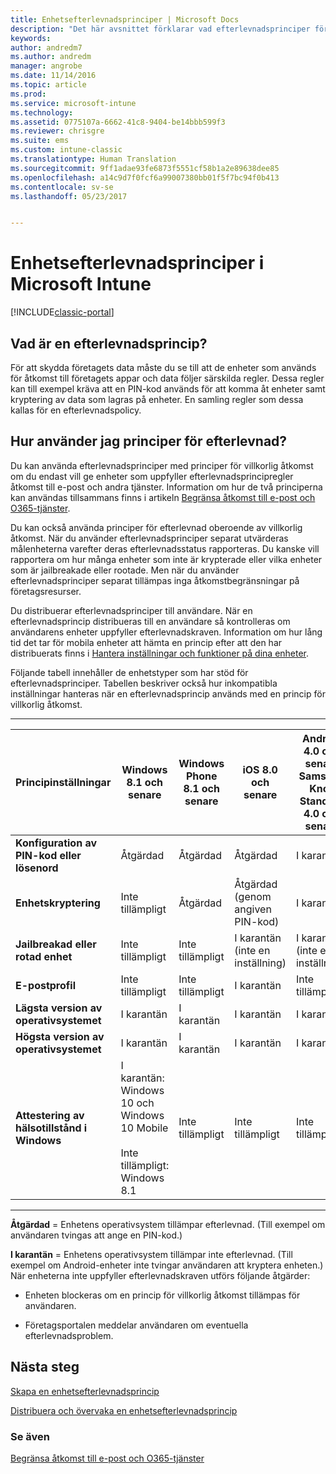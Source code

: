 ```yaml
---
title: Enhetsefterlevnadsprinciper | Microsoft Docs
description: "Det här avsnittet förklarar vad efterlevnadsprinciper för enheter är och hur de fungerar."
keywords: 
author: andredm7
ms.author: andredm
manager: angrobe
ms.date: 11/14/2016
ms.topic: article
ms.prod: 
ms.service: microsoft-intune
ms.technology: 
ms.assetid: 0775107a-6662-41c8-9404-be14bbb599f3
ms.reviewer: chrisgre
ms.suite: ems
ms.custom: intune-classic
ms.translationtype: Human Translation
ms.sourcegitcommit: 9ff1adae93fe6873f5551cf58b1a2e89638dee85
ms.openlocfilehash: a14c9d7f0fcf6a99007380bb01f5f7bc94f0b413
ms.contentlocale: sv-se
ms.lasthandoff: 05/23/2017


---
```


# <a name="device-compliance-policies-in-microsoft-intune"></a>Enhetsefterlevnadsprinciper i Microsoft Intune

[!INCLUDE[classic-portal](../includes/classic-portal.md)]

## <a name="what-is-a-compliance-policy"></a>Vad är en efterlevnadsprincip?
För att skydda företagets data måste du se till att de enheter som används för åtkomst till företagets appar och data följer särskilda regler. Dessa regler kan till exempel kräva att en PIN-kod används för att komma åt enheter samt kryptering av data som lagras på enheter. En samling regler som dessa kallas för en efterlevnadspolicy.

## <a name="how-should-i-use-compliance-policies"></a>Hur använder jag principer för efterlevnad?
Du kan använda efterlevnadsprinciper med principer för villkorlig åtkomst om du endast vill ge enheter som uppfyller efterlevnadsprincipregler åtkomst till e-post och andra tjänster. Information om hur de två principerna kan användas tillsammans finns i artikeln [Begränsa åtkomst till e-post och O365-tjänster](restrict-access-to-email-and-o365-services-with-microsoft-intune.md).

Du kan också använda principer för efterlevnad oberoende av villkorlig åtkomst. När du använder efterlevnadsprinciper separat utvärderas målenheterna varefter deras efterlevnadsstatus rapporteras. Du kanske vill rapportera om hur många enheter som inte är krypterade eller vilka enheter som är jailbreakade eller rootade. Men när du använder efterlevnadsprinciper separat tillämpas inga åtkomstbegränsningar på företagsresurser.

Du distribuerar efterlevnadsprinciper till användare. När en efterlevnadsprincip distribueras till en användare så kontrolleras om användarens enheter uppfyller efterlevnadskraven.
Information om hur lång tid det tar för mobila enheter att hämta en princip efter att den har distribuerats finns i [Hantera inställningar och funktioner på dina enheter](/intune-classic/deploy-use/manage-settings-and-features-on-your-devices-with-microsoft-intune-policies#frequently-asked-questions-about-intune-policies).

Följande tabell innehåller de enhetstyper som har stöd för efterlevnadsprinciper. Tabellen beskriver också hur inkompatibla inställningar hanteras när en efterlevnadsprincip används med en princip för villkorlig åtkomst.

-----------------------------

|Principinställningar| Windows 8.1 och senare| Windows Phone 8.1 och senare| iOS 8.0 och senare|Android 4.0 och senare<br/>Samsung Knox Standard 4.0 och senare|
|-----|----|----|----|----|
|**Konfiguration av PIN-kod eller lösenord** |Åtgärdad|Åtgärdad|Åtgärdad|I karantän|
|**Enhetskryptering**|Inte tillämpligt|Åtgärdad|Åtgärdad (genom angiven PIN-kod)|I karantän|
|**Jailbreakad eller rotad enhet**|Inte tillämpligt|Inte tillämpligt|I karantän (inte en inställning)|I karantän (inte en inställning)|
|**E-postprofil**|Inte tillämpligt|Inte tillämpligt|I karantän|Inte tillämpligt|
|**Lägsta version av operativsystemet**|I karantän|I karantän|I karantän|I karantän|
|**Högsta version av operativsystemet**|I karantän|I karantän|I karantän|I karantän|
|**Attestering av hälsotillstånd i Windows**|I karantän: Windows 10 och Windows 10 Mobile<br /><br />Inte tillämpligt: Windows 8.1|Inte tillämpligt|Inte tillämpligt|Inte tillämpligt|

------------------------------

**Åtgärdad** = Enhetens operativsystem tillämpar efterlevnad. (Till exempel om användaren tvingas att ange en PIN-kod.)

**I karantän** = Enhetens operativsystem tillämpar inte efterlevnad. (Till exempel om Android-enheter inte tvingar användaren att kryptera enheten.) När enheterna inte uppfyller efterlevnadskraven utförs följande åtgärder:

-   Enheten blockeras om en princip för villkorlig åtkomst tillämpas för användaren.

-   Företagsportalen meddelar användaren om eventuella efterlevnadsproblem.

## <a name="next-steps"></a>Nästa steg
[Skapa en enhetsefterlevnadsprincip](create-a-device-compliance-policy-in-microsoft-intune.md)

[Distribuera och övervaka en enhetsefterlevnadsprincip](deploy-and-monitor-a-device-compliance-policy-in-microsoft-intune.md)

### <a name="see-also"></a>Se även
[Begränsa åtkomst till e-post och O365-tjänster](restrict-access-to-email-and-o365-services-with-microsoft-intune.md)

